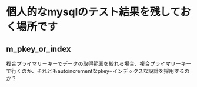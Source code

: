 # 個人的なmysqlのテスト結果を残しておく場所です

## m_pkey_or_index
複合プライマリーキーでデータの取得範囲を絞れる場合、複合プライマリーキーで行くのか、それともautoincrementなpkey+インデックスな設計を採用するのか？
